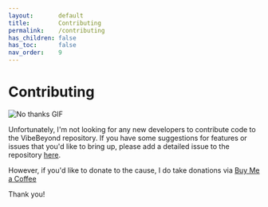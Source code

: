 ```yaml
---
layout:       default
title:        Contributing
permalink:    /contributing
has_children: false
has_toc:      false
nav_order:    9
---
```


# Contributing
![No thanks GIF](https://media.giphy.com/media/5jWIFblT0h6pybB8BM/giphy.gif)

Unfortunately, I'm not looking for any new developers to contribute code to the VibeBeyond repository. If you have some suggestions for features or issues that you'd like to bring up, please add a detailed issue to the repository [here](https://github.com/dariustb/VibeBeyond/issues).

However, if you'd like to donate to the cause, I do take donations via [Buy Me a Coffee](https://www.buymeacoffee.com/sleepy)

<script type="text/javascript" src="https://cdnjs.buymeacoffee.com/1.0.0/button.prod.min.js" data-name="bmc-button" data-slug="sleepy" data-color="#9966cc" data-emoji=""  data-font="Bree" data-text="Buy me a coffee" data-outline-color="#ffffff" data-font-color="#ffffff" data-coffee-color="#FFDD00" ></script>

Thank you!
